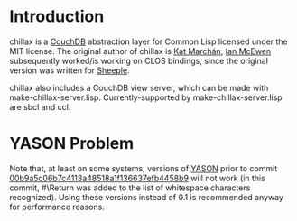 Introduction
============

chillax is a [CouchDB](http://couchdb.apache.org) abstraction layer for Common Lisp licensed under
the MIT license. The original author of chillax is [Kat Marchán](http://github.com/zkat);
[Ian McEwen](http://github.com/ianmcorvidae) subsequently worked/is working on CLOS bindings, since
the original version was written for [Sheeple](http://github.com/zkat/sheeple).

chillax also includes a CouchDB view server, which can be made with
make-chillax-server.lisp. Currently-supported by make-chillax-server.lisp are sbcl and ccl.

YASON Problem
=============

Note that, at least on some systems, versions of [YASON](http://github.com/hanshuebner/Yason) prior
to commit
[00b9a5c06b7c4113a48518a1f136637efb4458b9](http://github.com/hanshuebner/Yason/commit/00b9a5c06b7c4113a48518a1f136637efb4458b9)
will not work (in this commit, #\Return was added to the list of whitespace characters
recognized). Using these versions instead of 0.1 is recommended anyway for performance reasons.
